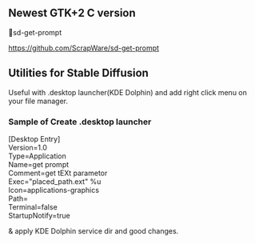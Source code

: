 ## Newest GTK+2 C version

🐣sd-get-prompt

https://github.com/ScrapWare/sd-get-prompt

## Utilities for Stable Diffusion

Useful with .desktop launcher(KDE Dolphin) and add right click menu on your file manager.

### Sample of Create .desktop launcher

[Desktop Entry]  
Version=1.0  
Type=Application  
Name=get prompt  
Comment=get tEXt parametor  
Exec="placed_path.ext" %u  
Icon=applications-graphics  
Path=  
Terminal=false  
StartupNotify=true  

& apply KDE Dolphin service dir and good changes.
